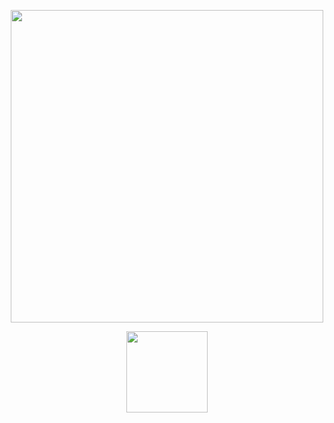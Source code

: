 <p align="center">
  <img width="500" height="500" src="https://github.com/user-attachments/assets/ad63a72c-266b-4b6f-a2fe-e6964b0f1f92">
</p>

<p align="center">
  <img width="130" height="130" src="https://github.com/user-attachments/assets/477c10c2-256a-4395-8069-bdb1eff1e53c">
</p>
